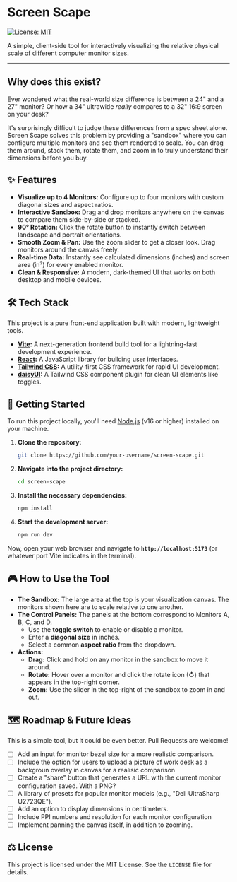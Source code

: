 # Screen Scape

[![License: MIT](https://img.shields.io/badge/License-MIT-blue.svg)](https://opensource.org/licenses/MIT)

A simple, client-side tool for interactively visualizing the relative physical scale of different computer monitor sizes.

<!-- ![demo]("./assets/usage gif.gif") -->
---

## Why does this exist?

Ever wondered what the real-world size difference is between a 24" and a 27" monitor? Or how a 34" ultrawide *really* compares to a 32" 16:9 screen on your desk?

It's surprisingly difficult to judge these differences from a spec sheet alone. Screen Scape solves this problem by providing a "sandbox" where you can configure multiple monitors and see them rendered to scale. You can drag them around, stack them, rotate them, and zoom in to truly understand their dimensions before you buy.

## ✨ Features

-   **Visualize up to 4 Monitors:** Configure up to four monitors with custom diagonal sizes and aspect ratios.
-   **Interactive Sandbox:** Drag and drop monitors anywhere on the canvas to compare them side-by-side or stacked.
-   **90° Rotation:** Click the rotate button to instantly switch between landscape and portrait orientations.
-   **Smooth Zoom & Pan:** Use the zoom slider to get a closer look. Drag monitors around the canvas freely.
-   **Real-time Data:** Instantly see calculated dimensions (inches) and screen area (in²) for every enabled monitor.
-   **Clean & Responsive:** A modern, dark-themed UI that works on both desktop and mobile devices.

## 🛠️ Tech Stack

This project is a pure front-end application built with modern, lightweight tools.

-   **[Vite](https://vitejs.dev/):** A next-generation frontend build tool for a lightning-fast development experience.
-   **[React](https://react.dev/):** A JavaScript library for building user interfaces.
-   **[Tailwind CSS](https://tailwindcss.com/):** A utility-first CSS framework for rapid UI development.
-   **[daisyUI](https://daisyui.com/):** A Tailwind CSS component plugin for clean UI elements like toggles.

## 🚀 Getting Started

To run this project locally, you'll need [Node.js](https://nodejs.org/en/) (v16 or higher) installed on your machine.

1.  **Clone the repository:**
    ```bash
    git clone https://github.com/your-username/screen-scape.git
    ```

2.  **Navigate into the project directory:**
    ```bash
    cd screen-scape
    ```

3.  **Install the necessary dependencies:**
    ```bash
    npm install
    ```

4.  **Start the development server:**
    ```bash
    npm run dev
    ```

Now, open your web browser and navigate to **`http://localhost:5173`** (or whatever port Vite indicates in the terminal).

## 🎮 How to Use the Tool

-   **The Sandbox:** The large area at the top is your visualization canvas. The monitors shown here are to scale relative to one another.
-   **The Control Panels:** The panels at the bottom correspond to Monitors A, B, C, and D.
    -   Use the **toggle switch** to enable or disable a monitor.
    -   Enter a **diagonal size** in inches.
    -   Select a common **aspect ratio** from the dropdown.
-   **Actions:**
    -   **Drag:** Click and hold on any monitor in the sandbox to move it around.
    -   **Rotate:** Hover over a monitor and click the rotate icon (↻) that appears in the top-right corner.
    -   **Zoom:** Use the slider in the top-right of the sandbox to zoom in and out.

## 🗺️ Roadmap & Future Ideas

This is a simple tool, but it could be even better. Pull Requests are welcome!

-   [ ] Add an input for monitor bezel size for a more realistic comparison.
-   [ ] Include the option for users to upload a picture of work desk as a backgroun overlay in canvas for a realisic comparison
-   [ ] Create a "share" button that generates a URL with the current monitor configuration saved. With a PNG?
-   [ ] A library of presets for popular monitor models (e.g., "Dell UltraSharp U2723QE").
-   [ ] Add an option to display dimensions in centimeters.
-   [ ] Include PPI numbers and resolution for each monitor configuration
-   [ ] Implement panning the canvas itself, in addition to zooming.

## ⚖️ License

This project is licensed under the MIT License. See the `LICENSE` file for details.
